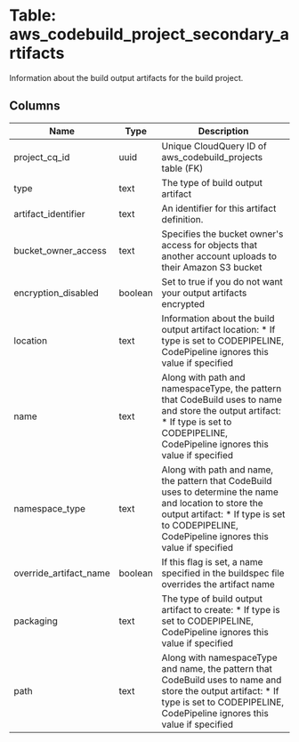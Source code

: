 
# Table: aws_codebuild_project_secondary_artifacts
Information about the build output artifacts for the build project.
## Columns
| Name        | Type           | Description  |
| ------------- | ------------- | -----  |
|project_cq_id|uuid|Unique CloudQuery ID of aws_codebuild_projects table (FK)|
|type|text|The type of build output artifact|
|artifact_identifier|text|An identifier for this artifact definition.|
|bucket_owner_access|text|Specifies the bucket owner's access for objects that another account uploads to their Amazon S3 bucket|
|encryption_disabled|boolean|Set to true if you do not want your output artifacts encrypted|
|location|text|Information about the build output artifact location:  * If type is set to CODEPIPELINE, CodePipeline ignores this value if specified|
|name|text|Along with path and namespaceType, the pattern that CodeBuild uses to name and store the output artifact:  * If type is set to CODEPIPELINE, CodePipeline ignores this value if specified|
|namespace_type|text|Along with path and name, the pattern that CodeBuild uses to determine the name and location to store the output artifact:  * If type is set to CODEPIPELINE, CodePipeline ignores this value if specified|
|override_artifact_name|boolean|If this flag is set, a name specified in the buildspec file overrides the artifact name|
|packaging|text|The type of build output artifact to create:  * If type is set to CODEPIPELINE, CodePipeline ignores this value if specified|
|path|text|Along with namespaceType and name, the pattern that CodeBuild uses to name and store the output artifact:  * If type is set to CODEPIPELINE, CodePipeline ignores this value if specified|
